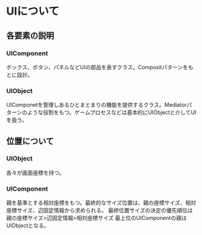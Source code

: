 # UIについて

## 各要素の説明

### UIComponent

ボックス、ボタン、パネルなどUIの部品を表すクラス。Compositパターンをもとに設計。

### UIObject

UIComponetを管理しあるひとまとまりの機能を提供するクラス。Mediatorパターンのような役割をもつ。ゲームプロセスなどは基本的にUIObjectと介してUIを扱う。

## 位置について

### UIObject

各々が画面座標を持つ。

### UIComponent

親を基準とする相対座標をもつ。最終的なサイズ位置は、親の座標サイズ、相対座標サイズ、辺固定情報から求められる。
最終位置サイズの決定の優先順位は
親の座標サイズ>辺固定情報>相対座標サイズ
最上位のUIComponentの親はUIObjectとなる。
